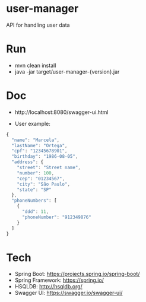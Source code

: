 # user-manager
API for handling user data

# Run
 - mvn clean install
 - java -jar target/user-manager-{version}.jar

# Doc
 - http://localhost:8080/swagger-ui.html

 - User example:

 ```javascript
 {
   "name": "Marcela",
   "lastName": "Ortega",
   "cpf": "12345678901",
   "birthday": "1986-08-05",
   "address": {
     "street": "Street name",
     "number": 100,
     "cep": "01234567",
     "city": "São Paulo",
     "state": "SP"
   },
   "phoneNumbers": [
     {
       "ddd": 11,
       "phoneNumber": "912349876"
     }
   ]
 }
 ```

# Tech
 - Spring Boot: https://projects.spring.io/spring-boot/
 - Spring Framework: https://spring.io/
 - HSQLDB: http://hsqldb.org/
 - Swagger UI: https://swagger.io/swagger-ui/
